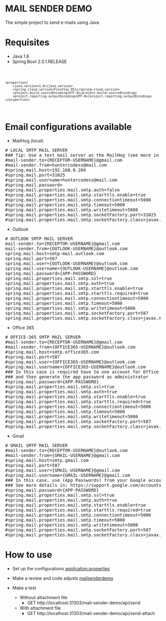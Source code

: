 # MAIL SENDER DEMO
The simple project to send e-mails using Java


# Requisites

- Java 1.8
- Spring Boot 2.0.1.RELEASE

<code>

    <properties>
        <java.version>1.8</java.version>
        <spring-cloud.version>Finchley.RC1</spring-cloud.version>
        <project.build.sourceEncoding>UTF-8</project.build.sourceEncoding>
        <project.reporting.outputEncoding>UTF-8</project.reporting.outputEncoding>
    </properties>

</code>


# Email configurations available

- MailHog (local)

<pre>
# LOCAL SMTP MAIL SERVER
### Tip: Use a test mail server as the MailHog (see more in docker-series ion GitHub huntercodexs account)
#mail-sender.to={RECEPTOR-USERNAME}@gmail.com
#mail-sender.from=huntercodexs@mail.com
#spring.mail.host=192.168.0.204
#spring.mail.port=31025
#spring.mail.username=huntercodexs@mail.com
#spring.mail.password=
#spring.mail.properties.mail.smtp.auth=false
#spring.mail.properties.mail.smtp.starttls.enable=true
#spring.mail.properties.mail.smtp.connectiontimeout=5000
#spring.mail.properties.mail.smtp.timeout=5000
#spring.mail.properties.mail.smtp.writetimeout=5000
#spring.mail.properties.mail.smtp.socketFactory.port=31025
#spring.mail.properties.mail.smtp.socketFactory.class=javax.net.ssl.SSLSocketFactory
</pre>

- Outlook

<pre>
# OUTLOOK SMTP MAIL SERVER
mail-sender.to={RECEPTOR-USERNAME}@gmail.com
mail-sender.from={OUTLOOK-USERNAME}@outlook.com
spring.mail.host=smtp-mail.outlook.com
spring.mail.port=587
spring.mail.user={OUTLOOK-USERNAME}@outlook.com
spring.mail.username={OUTLOOK-USERNAME}@outlook.com
spring.mail.password={APP-PASSWORD}
spring.mail.properties.mail.smtp.ssl=true
spring.mail.properties.mail.smtp.auth=true
spring.mail.properties.mail.smtp.starttls.enable=true
spring.mail.properties.mail.smtp.starttls.required=true
spring.mail.properties.mail.smtp.connectiontimeout=5000
spring.mail.properties.mail.smtp.timeout=5000
spring.mail.properties.mail.smtp.writetimeout=5000
spring.mail.properties.mail.smtp.socketFactory.port=587
spring.mail.properties.mail.smtp.socketFactory.class=javax.net.ssl.SSLSocketFactory
</pre>

- Office 365
<pre>
# OFFICE-365 SMTP MAIL SERVER
#mail-sender.to={RECEPTOR-USERNAME}@gmail.com
#mail-sender.from={OFFICE365-USERNAME}@outlook.com
#spring.mail.host=smtp.office365.com
#spring.mail.port=587
#spring.mail.user={OFFICE365-USERNAME}@outlook.com
#spring.mail.username={OFFICE365-USERNAME}@outlook.com
### In this case is required have to one account for Office 365 products
### and then generate the app password as administrator
#spring.mail.password={APP-PASSWORD}
#spring.mail.properties.mail.smtp.ssl=true
#spring.mail.properties.mail.smtp.auth=true
#spring.mail.properties.mail.smtp.starttls.enable=true
#spring.mail.properties.mail.smtp.starttls.required=true
#spring.mail.properties.mail.smtp.connectiontimeout=5000
#spring.mail.properties.mail.smtp.timeout=5000
#spring.mail.properties.mail.smtp.writetimeout=5000
#spring.mail.properties.mail.smtp.socketFactory.port=587
#spring.mail.properties.mail.smtp.socketFactory.class=javax.net.ssl.SSLSocketFactory
</pre>

- Gmail

<pre>
# GMAIL SMTP MAIL SERVER
#mail-sender.to={RECEPTOR-USERNAME}@outlook.com
#mail-sender.from={GMAIL-USERNAME}@gmail.com
#spring.mail.host=smtp.gmail.com
#spring.mail.port=587
#spring.mail.user={GMAIL-USERNAME}@gmail.com
#spring.mail.username={GMAIL-USERNAME}@gmail.com
### In this case, use (App Passwords) from your Google account
### See more details in: https://support.google.com/accounts/answer/185833?visit_id=638435192013564446-2153225892&p=InvalidSecondFactor&rd=1
#spring.mail.password={APP-PASSWORD}
#spring.mail.properties.mail.smtp.ssl=true
#spring.mail.properties.mail.smtp.auth=true
#spring.mail.properties.mail.smtp.starttls.enable=true
#spring.mail.properties.mail.smtp.starttls.required=true
#spring.mail.properties.mail.smtp.connectiontimeout=5000
#spring.mail.properties.mail.smtp.timeout=5000
#spring.mail.properties.mail.smtp.writetimeout=5000
#spring.mail.properties.mail.smtp.socketFactory.port=587
#spring.mail.properties.mail.smtp.socketFactory.class=javax.net.ssl.SSLSocketFactory
</pre>

# How to use

- Set up the configurations [application.properties](src/main/resources/application.properties)

- Make a review and code adjusts [mailsenderdemo](src/main/java/com/huntercodexs/mailsenderdemo)

- Make a test 
  - Without attachment file 
    - GET http://localhost:31303/mail-sender-demo/api/send
  - With attachment file 
    - GET http://localhost:31303/mail-sender-demo/api/send-attach
